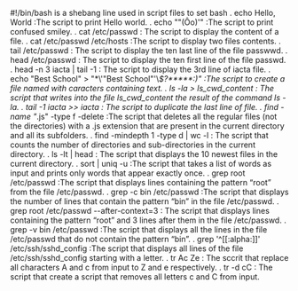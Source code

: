 #!/bin/bash
is a shebang line used in script files to set bash
. echo Hello, World :The script to print Hello world.
. echo "\"(Ôo)'" :The script to print confused smiley.
. cat /etc/passwd : The script to display the content of a file.
. cat /etc/passwd /etc/hosts :The script to display two files contents.
. tail /etc/passwd : The script to display the ten last line of the file passwwd.
. head /etc/passwd : The script to display the ten first line of the file passwd.
. head -n 3 iacta | tail -1 : The script to display the 3rd line of iacta file.
. echo "Best School" > "\*\\'"Best School"\'\\*$\?\*\*\*\*\*:)" :The script to create a file named with caracters containing text.
. ls -la > ls_cwd_content : The script that writes into the file ls_cwd_content the result of the command ls -la.
. tail -1 iacta >> iacta : The script to duplicate the last line of file.
. find -name "*.js" -type f -delete :The script that deletes all the regular files (not the directories) with a .js extension that are present in the current directory and all its subfolders.
. find -mindepth 1 -type d | wc -l : The script that counts the number of directories and sub-directories in the current directory.
. ls -lt | head : The script that displays the 10 newest files in the current directory.
. sort | uniq -u :The script that takes a list of words as input and prints only words that appear exactly once.
. grep root /etc/passwd :The script that displays  lines containing the pattern “root” from the file /etc/passwd.
. grep -c bin /etc/passwd :The script that displays the number of lines that contain the pattern “bin” in the file /etc/passwd.
. grep root /etc/passwd --after-context=3 : The script that displays lines containing the pattern “root” and 3 lines after them in the file /etc/passwd.
. grep -v bin /etc/passwd :The script that displays all the lines in the file /etc/passwd that do not contain the pattern “bin”.
. grep '^[[:alpha:]]' /etc/ssh/sshd_config :The script that displays all lines of the file /etc/ssh/sshd_config starting with a letter.
. tr Ac Ze : The sccrit that replace all characters A and c from input to Z and e respectively.
. tr -d cC : The script that create a script that removes all letters c and C from input.
